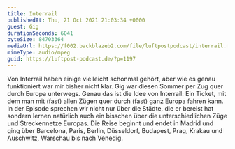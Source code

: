 ```yaml
---
title: Interrail
publishedAt: Thu, 21 Oct 2021 21:03:34 +0000
guest: Gig
durationSeconds: 6041
byteSize: 84703364
mediaUrl: https://f002.backblazeb2.com/file/luftpostpodcast/interrail.mp3
mimeType: audio/mpeg
guid: https://luftpost-podcast.de/?p=1197
---
```


Von Interrail haben einige vielleicht schonmal gehört, aber wie es genau funktioniert war mir bisher nicht klar. Gig war diesen Sommer per Zug quer durch Europa unterwegs. Genau das ist die Idee von Interrail: Ein Ticket, mit dem man mit (fast) allen Zügen quer durch (fast) ganz Europa fahren kann. In der Episode sprechen wir nicht nur über die Städte, die er bereist hat sondern lernen natürlich auch ein bisschen über die unterschiedlichen Züge und Streckennetze Europas. Die Reise beginnt und endet in Madrid und ging über Barcelona, Paris, Berlin, Düsseldorf, Budapest, Prag, Krakau und Auschwitz, Warschau bis nach Venedig.
